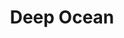 ---
layout: product
title: "Deep Ocean"
price: "1300" 
desc: "Akrilna tekstura 250mL"
img_path: "/assets/img/A.MIG-2200.webp"
brand: "AMMO"
available: true
special_offer: false
new: false
soon: false
cat: "080000"
subcat: "080100"
subsubcat: "080104"
sifra: "A.MIG-2200"
popular: false
---